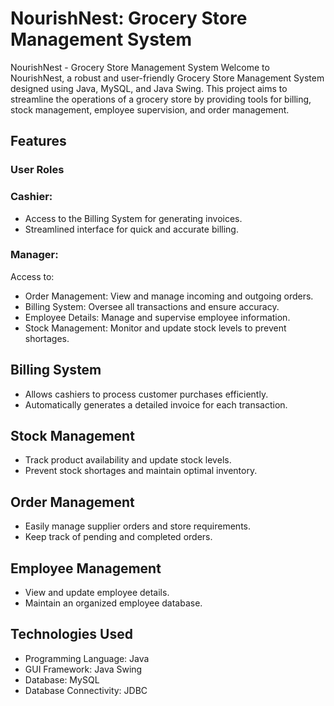 # NourishNest: Grocery Store Management System

NourishNest - Grocery Store Management System
Welcome to NourishNest, a robust and user-friendly Grocery Store Management System designed using Java, MySQL, and Java Swing. This project aims to streamline the operations of a grocery store by providing tools for billing, stock management, employee supervision, and order management.

## Features

### User Roles
### Cashier:  
- Access to the Billing System for generating invoices.  
- Streamlined interface for quick and accurate billing.


### Manager:  
Access to:  
- Order Management: View and manage incoming and outgoing orders.
- Billing System: Oversee all transactions and ensure accuracy.
- Employee Details: Manage and supervise employee information.
- Stock Management: Monitor and update stock levels to prevent shortages.
## Billing System  
- Allows cashiers to process customer purchases efficiently.
- Automatically generates a detailed invoice for each transaction.
## Stock Management  
- Track product availability and update stock levels.
- Prevent stock shortages and maintain optimal inventory.
## Order Management  
- Easily manage supplier orders and store requirements.
- Keep track of pending and completed orders.
## Employee Management  
- View and update employee details.
- Maintain an organized employee database.

## Technologies Used  
- Programming Language: Java
- GUI Framework: Java Swing
- Database: MySQL
- Database Connectivity: JDBC
